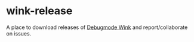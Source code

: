 # wink-release
A place to download releases of [Debugmode Wink](https://www.debugmode.com/wink/) and report/collaborate on issues.
